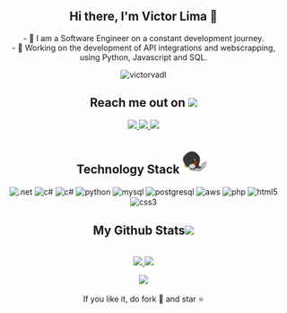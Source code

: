 <!-- My intro -->
<h2 align="center">Hi there, I'm Victor Lima 👋</h2>

<p align="center">
- 📜 I am a Software Engineer on a constant development journey. <br>
- 🔭 Working on the development of API integrations and webscrapping, using Python, Javascript and SQL. 
</p>

<!-- Profile Views -->
<p align="center"> <img src="https://komarev.com/ghpvc/?username=victorvadl&label=Profile%20views&color=0e75b6&style=flat" alt="victorvadl" /> </p>

<!-- Troféus
<p align="left"> <a href="https://github.com/ryo-ma/github-profile-trophy"><img src="https://github-profile-trophy.vercel.app/?username=victorvadl" alt="victorvadl" /></a> </p>
-->
<!-- My Contacts -->
<h2 align="center">Reach me out on <img src="https://media0.giphy.com/media/jqNPzdTTxQfOgOqpO4/source.gif" width="50"></h2>

<p align="center">
    <a href="https://www.linkedin.com/in/victor-rafael-vaz/">
        <img src="https://img.shields.io/badge/-LinkedIn-%230077B5?style=for-the-badge&logo=linkedin&logoColor=white"/>
    </a>
    <a href="https://instagram.com/victorcodes.tech">
        <img src="https://img.shields.io/badge/-Instagram-%23E4405F?style=for-the-badge&logo=instagram&logoColor=white"/>
    </a>
    <a href="https://victorcodes.tech?utm_source=github&utm_medium=github">
        <img src="https://img.shields.io/website?label=VictorCodes.tech&style=for-the-badge&url=https://victorcodes.tech"/>
    </a>
</p>

<!-- My Technologies -->
<h2 align="center">Technology Stack <img src="images/laptop.gif" width="50"></h2>

<p align="center">
    <img align="center" alt=".net" src="https://img.shields.io/badge/.NET-5C2D91?style=for-the-badge&logo=.net&logoColor=white">
    <img align="center" alt="c#" src="https://img.shields.io/badge/C%23-239120?style=for-the-badge&logo=c-sharp&logoColor=white">
    <img align="center" alt="c#" src="https://img.shields.io/badge/JavaScript-323330?style=for-the-badge&logo=javascript&logoColor=F7DF1E">
    <img align="center" alt="python" src="https://img.shields.io/badge/Python-3776AB?style=for-the-badge&logo=python&logoColor=white">
    <img align="center" alt="mysql" src="https://img.shields.io/badge/MySQL-005C84?style=for-the-badge&logo=mysql&logoColor=white">
    <img align="center" alt="postgresql" src="https://img.shields.io/badge/PostgreSQL-316192?style=for-the-badge&logo=postgresql&logoColor=white">
    <img align="center" alt="aws" src="https://img.shields.io/badge/Amazon_AWS-232F3E?style=for-the-badge&logo=amazon-aws&logoColor=white">
    <img align="center" alt="php" src="https://img.shields.io/badge/PHP-777BB4?style=for-the-badge&logo=php&logoColor=white">
    <img align="center" alt="html5" src="https://img.shields.io/badge/HTML5-E34F26?style=for-the-badge&logo=html5&logoColor=white">
    <img align="center" alt="css3" src="https://img.shields.io/badge/CSS3-1572B6?style=for-the-badge&logo=css3&logoColor=white">
</p>

<!-- My GitHub Stats -->
<h2 align="center">
  My Github Stats<img src="https://media.giphy.com/media/VgCDAzcKvsR6OM0uWg/giphy.gif" width="50">
</h2>

<p align = "center"><br>
    <a href="https://github.com/victorvadl">
        <img src="https://github-readme-stats.vercel.app/api?username=victorvadl&show_icons=true&theme=dracula&include_all_commits=true&count_private=true">
    </a>
    <!-- Most Used Languages Stats -->
    <a href="https://github.com/victorvadl">
        <img src="https://github-readme-stats.vercel.app/api/top-langs/?username=victorvadl&langs_count=9&amp;&amp;theme=dracula&amp;&amp;layout=compact&amp;&amp;show_icons=true">
    </a>
</p>

<p align="center">
    <a href="https://github.com/victorvadl">
        <img  src="https://github-readme-streak-stats.herokuapp.com/?user=victorvadl&show_icons=true&locale=en&layout=compact&theme=dracula&line_height=0" />
    </a>
</p>
<!-- 
Another nice theme is "radical"
If you want to use a compact Top Langs visual, you should use &layout=compact
 -->

<!-- My Contribution Graph 

<h2 align="center">
  My Contribution Graph <img src="https://media.giphy.com/media/xUA7aZeLE2e0P7Znz2/giphy.gif" width="50">
</h2>

<picture>
  <source media="(prefers-color-scheme: dark)" srcset="github-snake-dark.svg" />
  <source media="(prefers-color-scheme: light)" srcset="github-snake.svg" />
  <img alt="github-snake" src="github-snake.svg" />
</picture>


![snake animation](https://github.com/victorvadl/victorvadl/blob/output/github-contribution-grid-snake.svg) -->

<p align="center">If you like it, do fork 🍴 and star ⭐</p>
